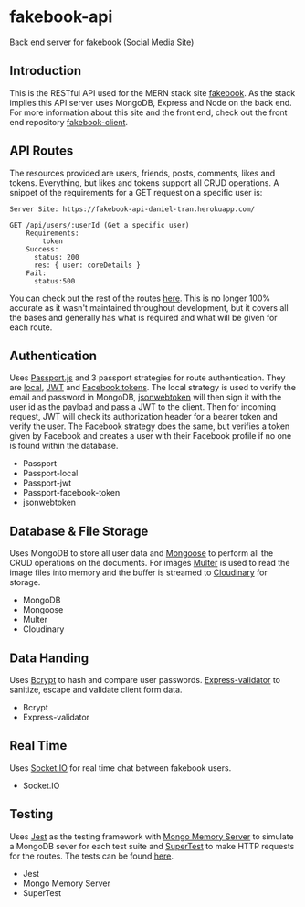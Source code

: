 # fakebook-api
Back end server for fakebook (Social Media Site)  

## Introduction

This is the RESTful API used for the MERN stack site [fakebook](https://fakebook-danieltran.netlify.app/#/login). As the stack implies this API server uses MongoDB, Express and Node on the back end. For more information about this site and the front end, check out the front end repository [fakebook-client](https://github.com/DanielTran0/fakebook-client). 

## API Routes

The resources provided are users, friends, posts, comments, likes and tokens. Everything, but likes and tokens support all CRUD operations. A snippet of the requirements for a GET request on a specific user is:

    Server Site: https://fakebook-api-daniel-tran.herokuapp.com/
    
    GET /api/users/:userId (Get a specific user)
        Requirements:
            token
        Success:
          status: 200
          res: { user: coreDetails }
        Fail:
          status:500

You can check out the rest of the routes [here](api-routes.md). This is no longer 100% accurate as it wasn't maintained throughout development, but it covers all the bases and generally has what is required and what will be given for each route.


## Authentication

Uses [Passport.js](http://www.passportjs.org/) and 3 passport strategies for route authentication. They are [local](http://www.passportjs.org/packages/passport-local/), [JWT](http://www.passportjs.org/packages/passport-jwt/) and [Facebook tokens](https://www.npmjs.com/package/passport-facebook-token). The local strategy is used to verify the email and password in MongoDB, [jsonwebtoken](https://www.npmjs.com/package/jsonwebtoken) will then sign it with the user id as the payload and pass a JWT to the client. Then for incoming request, JWT will check its authorization header for a bearer token and verify the user. The Facebook strategy does the same, but verifies a token given by Facebook and creates a user with their Facebook profile if no one is found within the database.

* Passport
* Passport-local  
* Passport-jwt  
* Passport-facebook-token
* jsonwebtoken  

## Database & File Storage

Uses MongoDB to store all user data and [Mongoose](https://github.com/Automattic/mongoose) to perform all the CRUD operations on the documents. For images [Multer](https://github.com/expressjs/multer) is used to read the image files into memory and the buffer is streamed to [Cloudinary](https://github.com/cloudinary/cloudinary_npm) for storage.

* MongoDB
* Mongoose  
* Multer  
* Cloudinary

## Data Handing 

Uses [Bcrypt](https://www.npmjs.com/package/bcrypt) to hash and compare user passwords. [Express-validator](https://express-validator.github.io/docs/) to sanitize, escape and validate client form data.

* Bcrypt
* Express-validator

## Real Time

Uses [Socket.IO](https://socket.io/) for real time chat between fakebook users. 
 
* Socket.IO

## Testing

Uses [Jest](https://jestjs.io/) as the testing framework with [Mongo Memory Server](https://github.com/nodkz/mongodb-memory-server) to simulate a MongoDB sever for each test suite and [SuperTest](https://www.npmjs.com/package/supertest) to make HTTP requests for the routes. The tests can be found [here](tests).

* Jest
* Mongo Memory Server  
* SuperTest  



